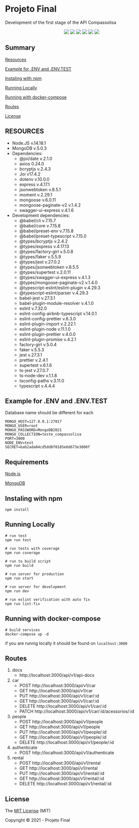 # Projeto Final

Development of the first stage of the API Compassolisa

<p align="center">
   <img src="http://img.shields.io/static/v1?label=License&message=MIT&color=red&style=for-the-badge"/>
   <img src="http://img.shields.io/static/v1?label=Node&message=14.18.1&color=green&style=for-the-badge&logo=node.js"/>
   <img src="http://img.shields.io/static/v1?label=MongoDB&message=5.0.3&color=green&style=for-the-badge&logo=mongodb"/>
   <img src="http://img.shields.io/static/v1?label=Typescript&message=4.4.4&color=blue&style=for-the-badge&logo=typescript"/>
   <img src="http://img.shields.io/static/v1?label=express&message=4.17.1&color=blue&style=for-the-badge&logo=express"/>
   <img src="http://img.shields.io/static/v1?label=STATUS&message=EM%20DESENVOLVIMENTO&color=yellow&style=for-the-badge"/>
</p>

## Summary

[Resources](#resources)

[Example for .ENV and .ENV.TEST](#example-for-.env-and-.env.test)

[Instaling with npm](#instaling-with-npm)

[Running Locally](#running-locally)

[Running with docker-compose](#running-with-docker-compose)

[Routes](#routes)

[License](#license)

## RESOURCES

- Node.JS v.14.18.1
- MongoDB v.5.0.3
- Dependencies:
  - @joi/date v.2.1.0
  - axios 0.24.0
  - bcryptjs v.2.4.3
  - Joi v17.4.2
  - dotenv v.10.0.0
  - express v.4.17.1
  - jsonwebtoken v.8.5.1
  - moment v.2.29.1
  - mongoose v.6.0.11
  - mongoose-paginate-v2 v.1.4.2
  - swagger-ui-express v.4.1.6
- Development dependencies:
   - @babel/cli v.7.15.7
   - @babel/core v.7.15.8
   - @babel/preset-env v.7.15.8
   - @babel/preset-typescript v.7.15.0
   - @types/bcryptjs v.2.4.2
   - @types/express v.4.17.13
   - @types/factory-girl v.5.0.8
   - @types/faker v.5.5.9
   - @types/jest v.27.0.2
   - @types/jsonwebtoken v.8.5.5
   - @types/supertest v.2.0.11
   - @types/swagger-ui-express v.4.1.3
   - @types/mongoose-paginate-v2 v.1.4.0
   - @typescript-eslint/eslint-plugin v.4.29.3
   - @typescript-eslint/parser v.4.29.3
   - babel-jest v.27.3.1
   - babel-plugin-module-resolver v.4.1.0
   - eslint v.7.32.0
   - eslint-config-airbnb-typescript v.14.0.1
   - eslint-config-prettier v.8.3.0
   - eslint-plugin-import v.2.22.1
   - eslint-plugin-node v.11.1.0
   - eslint-plugin-prettier v.4.0.0
   - eslint-plugin-promise v.4.2.1
   - factory-girl v.5.0.4
   - faker v.5.5.3
   - jest v.27.3.1
   - prettier v.2.4.1
   - supertest v.6.1.6
   - ts-jest v.27.0.7
   - ts-node-dev v.1.1.8
   - tsconfig-paths v.3.11.0
   - typescript v.4.4.4
## Example for .ENV and .ENV.TEST

Database name should be different for each

```
MONGO_HOST=127.0.0.1:27017
MONGO_USER=root
MONGO_PASSWORD=MongoDB2021
MONGO_COLLECTION=teste_compassolisa
PORT=3000
NODE_ENV=test
SECRET=bab2ada84cd5dd8f0185e6d673e3800f
```

## Requirements

[Node.js](https://nodejs.org/en/)

[MongoDB](https://www.mongodb.com/pt-br)

## Instaling with npm

```
npm install
```

## Running Locally

```
# run test
npm run test

# run tests with coverage
npm run coverage

# run to build script
npm run build

# run server for production
npm run start

# run server for development
npm run dev

# run eslint verification with auto fix
npm run lint-fix
```

## Running with docker-compose

```
# build services
docker-compose up -d
```

if you are runnig locally it should be found on `localhost:3000`

## Routes

1. docs
   - http://localhost:3000/api/v1/api-docs
2. car
   - POST http://localhost:3000/api/v1/car
   - GET http://localhost:3000/api/v1/car
   - PUT http://localhost:3000/api/v1/car/:id
   - GET http://localhost:3000/api/v1/car/:id
   - DELETE http://localhost:3000/api/v1/car/:id
   - PATCH http://localhost:3000/api/v1/car/:id/acessorios/:id
3. people
   - POST http://localhost:3000/api/v1/people
   - GET http://localhost:3000/api/v1/people
   - PUT http://localhost:3000/api/v1/people/:id
   - GET http://localhost:3000/api/v1/people/:id
   - DELETE http://localhost:3000/api/v1/people/:id
4. authenticate
   - POST http://localhost:3000/api/v1/authenticate
5. rental
   - POST http://localhost:3000/api/v1/rental
   - GET http://localhost:3000/api/v1/rental
   - PUT http://localhost:3000/api/v1/rental/:id
   - GET http://localhost:3000/api/v1/rental/:id
   - DELETE http://localhost:3000/api/v1/rental/:id

## License

The [MIT License]() (MIT)

Copyright :copyright: 2021 - Projeto Final
